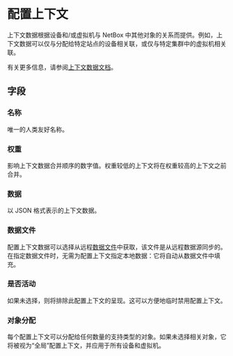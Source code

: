 # 配置上下文

上下文数据根据设备和/或虚拟机与 NetBox 中其他对象的关系而提供。例如，上下文数据可以仅与分配给特定站点的设备相关联，或仅与特定集群中的虚拟机相关联。

有关更多信息，请参阅[上下文数据文档](../../features/context-data.md)。

## 字段

### 名称

唯一的人类友好名称。

### 权重

影响上下文数据合并顺序的数字值。权重较低的上下文将在权重较高的上下文之前合并。

### 数据

以 JSON 格式表示的上下文数据。

### 数据文件

配置上下文数据可以选择从远程[数据文件](../core/datafile.md)中获取，该文件是从远程数据源同步的。在指定数据文件时，无需为配置上下文指定本地数据：它将自动从数据文件中填充。

### 是否活动

如果未选择，则将排除此配置上下文的呈现。这可以方便地临时禁用配置上下文。

### 对象分配

每个配置上下文可以分配给任何数量的支持类型的对象。如果未选择相关对象，它将被视为“全局”配置上下文，并应用于所有设备和虚拟机。